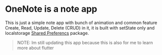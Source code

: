 # OneNote is a note app

This is just a simple note app with bunch of animation and common feature Create, Read, Update, Delete (CRUD) in it, it is built with setState only and localstorage [Shared Preferencs](https://pub.dev/packages/shared_preferences) package. 

>NOTE: Im still updating this app because this is also for me to learn more about flutter
